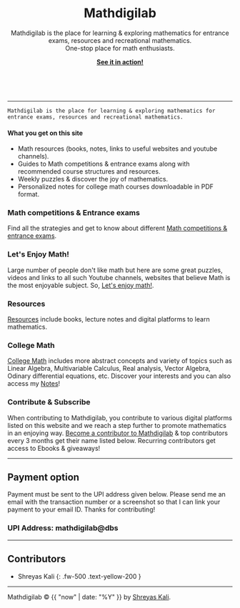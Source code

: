 <h1 align="center"><strong>Mathdigilab</strong></h1>
<p align="center">
    <p align="center">Mathdigilab is the place for learning & exploring mathematics for entrance exams, resources and recreational mathematics.<br> One-stop place for math enthusiasts.</p>
    <p align="center"><strong><a href="https://mathdigilab.github.io/">See it in action!</a></strong></p>
    <br><br><br>
</p>

---

`Mathdigilab is the place for learning & exploring mathematics for entrance exams, resources and recreational mathematics.`

#### What you get on this site
- Math resources (books, notes, links to useful websites and youtube channels).
- Guides to Math competitions & entrance exams along with recommended course structures and resources.
- Weekly puzzles & discover the joy of mathematics.
- Personalized notes for college math courses downloadable in PDF format.

### Math competitions & Entrance exams
Find all the strategies and get to know about different [Math competitions & entrance exams](https://mathdigilab.github.io/docs/math-exams).

### Let's Enjoy Math!
Large number of people don't like math but here are some great puzzles, videos and links to all such Youtube channels, websites that believe Math is the most enjoyable subject. So, [Let's enjoy math!](https://mathdigilab.github.io/docs/lets-enjoy-math).

### Resources
[Resources](https://mathdigilab.github.io/docs/resources) include books, lecture notes and digital platforms to learn mathematics.

### College Math
[College Math](https://mathdigilab.github.io/docs/college-math) includes more abstract concepts and variety of topics such as Linear Algebra, Multivariable Calculus, Real analysis, Vector Algebra, Odinary differential equations, etc. Discover your interests and you can also access my [Notes](https://mathdigilab.github.io/docs/higher-mathematics/notes)!

### Contribute & Subscribe

When contributing to Mathdigilab, you contribute to various digital platforms listed on this website and we reach a step further to promote mathematics in an enjoying way. [Become a contributor to Mathdigilab](https://mathdigilab.github.io/docs/contribute) & top contributors every 3 months get their name listed below. Recurring contributors get access to Ebooks & giveaways!

---
## Payment option
Payment must be sent to the UPI address given below. Please send me an email with the transaction number or a screenshot so that I can link your payment to your email ID. Thanks for contributing!

### UPI Address: mathdigilab@dbs

---
## Contributors

- Shreyas Kali
  {: .fw-500 .text-yellow-200 }
  
---

Mathdigilab &copy; {{ "now" | date: "%Y" }} by [Shreyas Kali](https://mathdigilab.github.io).
